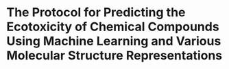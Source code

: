 # The Protocol for Predicting the Ecotoxicity of Chemical Compounds Using Machine Learning and Various Molecular Structure Representations
